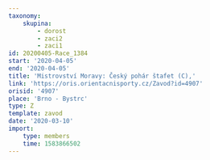 ```yaml
---
taxonomy:
    skupina:
        - dorost
        - zaci2
        - zaci1
id: 20200405-Race_1384
start: '2020-04-05'
end: '2020-04-05'
title: 'Mistrovství Moravy: Český pohár štafet (C),'
link: 'https://oris.orientacnisporty.cz/Zavod?id=4907'
orisid: '4907'
place: 'Brno - Bystrc'
type: Z
template: zavod
date: '2020-03-10'
import:
    type: members
    time: 1583866502
---
```


